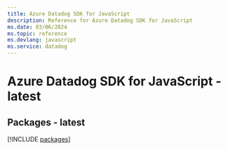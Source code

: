 ```yaml
---
title: Azure Datadog SDK for JavaScript
description: Reference for Azure Datadog SDK for JavaScript
ms.date: 03/06/2024
ms.topic: reference
ms.devlang: javascript
ms.service: datadog
---
```

# Azure Datadog SDK for JavaScript - latest
## Packages - latest
[!INCLUDE [packages](datadog-index.md)]